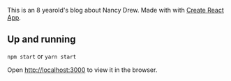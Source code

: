 This is an 8 yearold's blog about Nancy Drew. Made with with [Create React App](https://github.com/facebookincubator/create-react-app).

## Up and running

```npm start``` or ```yarn start```

Open [http://localhost:3000](http://localhost:3000) to view it in the browser.
